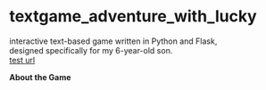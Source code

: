 # textgame_adventure_with_lucky
interactive text-based game written in Python and Flask,   
designed specifically for my 6-year-old son.  
[test url](adventure-with-lucky-bsb7bcgrcbdvekh9.australiasoutheast-01.azurewebsites.net)

**About the Game**


